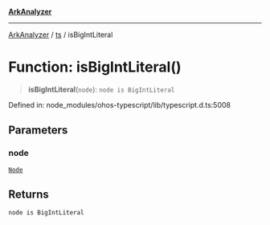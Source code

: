 [**ArkAnalyzer**](../../../../README.md)

***

[ArkAnalyzer](../../../../globals.md) / [ts](../README.md) / isBigIntLiteral

# Function: isBigIntLiteral()

> **isBigIntLiteral**(`node`): `node is BigIntLiteral`

Defined in: node\_modules/ohos-typescript/lib/typescript.d.ts:5008

## Parameters

### node

[`Node`](../interfaces/Node.md)

## Returns

`node is BigIntLiteral`
